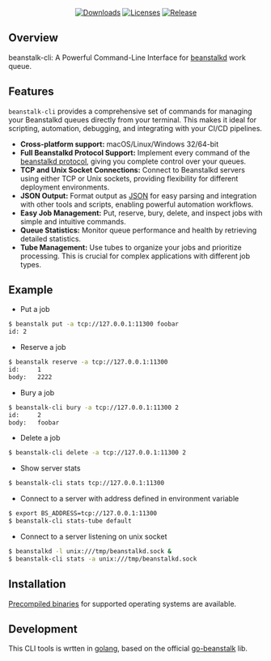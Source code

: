 <p align="center">
    <a href="https://github.com/godsarmy/beanstalk-cli/releases"><img src="https://img.shields.io/github/downloads/godsarmy/beanstalk-cli/total.svg" alt="Downloads"></a>
    <a href="https://github.com/godsarmy/beanstalk-cli/blob/master/LICENSE"><img src="https://img.shields.io/github/license/mashape/apistatus.svg" alt="Licenses"></a>
    <a href="https://github.com/godsarmy/beanstalk-cli/releases"><img src="https://img.shields.io/github/release/godsarmy/beanstalk-cli.svg?label=Release" alt="Release"></a>
</p>

## Overview

beanstalk-cli: A Powerful Command-Line Interface for [beanstalkd](https://github.com/beanstalkd/beanstalkd) work queue.

## Features

`beanstalk-cli` provides a comprehensive set of commands for managing your Beanstalkd queues directly from your terminal.  This makes it ideal for scripting, automation, debugging, and integrating with your CI/CD pipelines.

 * **Cross-platform support:** macOS/Linux/Windows 32/64-bit
 * **Full Beanstalkd Protocol Support:** Implement every command of the [beanstalkd protocol](https://github.com/beanstalkd/beanstalkd/blob/master/doc/protocol.txt), giving you complete control over your queues.
 * **TCP and Unix Socket Connections:** Connect to Beanstalkd servers using either TCP or Unix sockets, providing flexibility for different deployment environments.
 * **JSON Output:** Format output as [JSON](https://json.org/) for easy parsing and integration with other tools and scripts, enabling powerful automation workflows.
 * **Easy Job Management:** Put, reserve, bury, delete, and inspect jobs with simple and intuitive commands.
 * **Queue Statistics:** Monitor queue performance and health by retrieving detailed statistics.
 * **Tube Management:** Use tubes to organize your jobs and prioritize processing.  This is crucial for complex applications with different job types.

## Example

 * Put a job
```sh
$ beanstalk put -a tcp://127.0.0.1:11300 foobar
id:	2
```
 * Reserve a job
```sh
$ beanstalk reserve -a tcp://127.0.0.1:11300
id:  	1
body:	2222
```
 * Bury a job
```sh
$ beanstalk-cli bury -a tcp://127.0.0.1:11300 2
id:  	2
body:	foobar
```
 * Delete a job
```sh
$ beanstalk-cli delete -a tcp://127.0.0.1:11300 2
```
 * Show server stats
 ```sh
$ beanstalk-cli stats tcp://127.0.0.1:11300
 ```
 * Connect to a server with address defined in environment variable
 ```sh
$ export BS_ADDRESS=tcp://127.0.0.1:11300
$ beanstalk-cli stats-tube default
 ```
 * Connect to a server listening on unix socket
```sh
$ beanstalkd -l unix:///tmp/beanstalkd.sock &
$ beanstalk-cli stats -a unix:///tmp/beanstalkd.sock
```

## Installation

[Precompiled binaries](https://github.com/godsarmy/beanstalk-cli/releases) for supported operating systems are available.

## Development

This CLI tools is wrtten in [golang](https://golang.org), based on the official [go-beanstalk](https://github.com/beanstalkd/go-beanstalk) lib.
